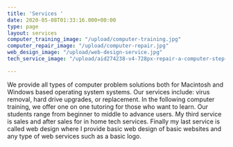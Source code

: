 ```yaml
---
title: 'Services '
date: 2020-05-08T01:33:16.000+00:00
type: page
layout: services
computer_training_image: "/upload/computer-training.jpg"
computer_repair_image: "/upload/computer-repair.jpg"
web_design_image: "/upload/web-design-service.jpg"
tech_service_image: "/upload/aid274238-v4-728px-repair-a-computer-step-11.jpg"

---
```

We provide all types of computer problem solutions both for Macintosh and Windows based operating system systems. Our services include: virus removal, hard drive upgrades, or replacement. In the following computer training, we offer one on one tutoring for those who want to learn. Our students range from beginner to middle to advance users. My third service is sales and after sales  for in home tech services. Finally my last service is called web design where I provide basic web design of basic websites and any type of web services such as a basic logo.